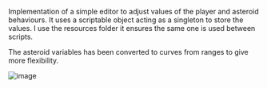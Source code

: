 Implementation of a simple editor to adjust values of the player and asteroid behaviours. It uses a scriptable object acting as a singleton to store the values. I use the resources folder it ensures the same one is used between scripts. 

The asteroid variables has been converted to curves from ranges to give more flexibility.

![image](https://user-images.githubusercontent.com/55179209/214007960-c63a3a1d-1368-44b8-9b0f-6b1a4abba419.png)

